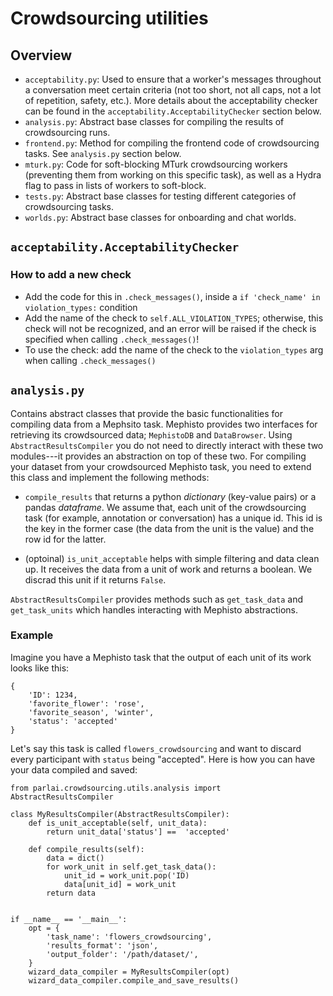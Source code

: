 # Crowdsourcing utilities

## Overview
- `acceptability.py`: Used to ensure that a worker's messages throughout a conversation meet certain criteria (not too short, not all caps, not a lot of repetition, safety, etc.). More details about the acceptability checker can be found in the `acceptability.AcceptabilityChecker` section below.
- `analysis.py`: Abstract base classes for compiling the results of crowdsourcing runs.
- `frontend.py`: Method for compiling the frontend code of crowdsourcing tasks. See `analysis.py` section below.
- `mturk.py`: Code for soft-blocking MTurk crowdsourcing workers (preventing them from working on this specific task), as well as a Hydra flag to pass in lists of workers to soft-block.
- `tests.py`: Abstract base classes for testing different categories of crowdsourcing tasks.
- `worlds.py`: Abstract base classes for onboarding and chat worlds.

## `acceptability.AcceptabilityChecker`

### How to add a new check
- Add the code for this in `.check_messages()`, inside a `if 'check_name' in violation_types:` condition
- Add the name of the check to `self.ALL_VIOLATION_TYPES`; otherwise, this check will not be recognized, and an error will be raised if the check is specified when calling `.check_messages()`!
- To use the check: add the name of the check to the `violation_types` arg when calling `.check_messages()`

## `analysis.py`

Contains abstract classes that provide the basic functionalities for compiling data from a Mephsito task.
Mephisto provides two interfaces for retrieving its crowdsourced data; `MephistoDB` and `DataBrowser`.
Using `AbstractResultsCompiler` you do not need to directly interact with these two modules---it provides an abstraction on top of these two.
For compiling your dataset from your crowdsourced Mephisto task, you need to extend this class and implement the following methods:

* `compile_results` that returns a python *dictionary* (key-value pairs) or a pandas *dataframe*. We assume that, each unit of the crowdsourcing task (for example, annotation or conversation) has a unique id. This id is the key in the former case (the data from the unit is the value) and the row id for the latter.

* (optoinal) `is_unit_acceptable` helps with simple filtering and data clean up. It receives the data from a unit of work and returns a boolean. We discrad this unit if it returns `False`.


`AbstractResultsCompiler` provides methods such as `get_task_data` and `get_task_units` which handles interacting with Mephisto abstractions.

### Example
Imagine you have a Mephisto task that the output of each unit of its work looks like this:
```.python
{
    'ID': 1234,
    'favorite_flower': 'rose',
    'favorite_season', 'winter',
    'status': 'accepted'
}
```

Let's say this task is called `flowers_crowdsourcing` and want to discard every participant with `status` being "accepted".
Here is how you can have your data compiled and saved:

```.python
from parlai.crowdsourcing.utils.analysis import AbstractResultsCompiler

class MyResultsCompiler(AbstractResultsCompiler):
    def is_unit_acceptable(self, unit_data):
        return unit_data['status'] ==  'accepted'

    def compile_results(self):
        data = dict()
        for work_unit in self.get_task_data():
            unit_id = work_unit.pop('ID)
            data[unit_id] = work_unit
        return data


if __name__ == '__main__':
    opt = {
        'task_name': 'flowers_crowdsourcing',
        'results_format': 'json',
        'output_folder': '/path/dataset/',
    }
    wizard_data_compiler = MyResultsCompiler(opt)
    wizard_data_compiler.compile_and_save_results()
```
